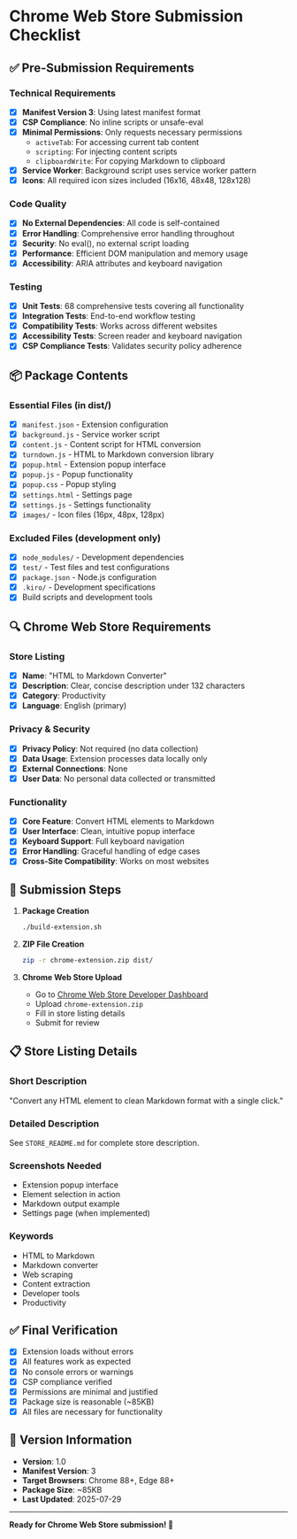 # Chrome Web Store Submission Checklist

## ✅ Pre-Submission Requirements

### Technical Requirements
- [x] **Manifest Version 3**: Using latest manifest format
- [x] **CSP Compliance**: No inline scripts or unsafe-eval
- [x] **Minimal Permissions**: Only requests necessary permissions
  - `activeTab`: For accessing current tab content
  - `scripting`: For injecting content scripts
  - `clipboardWrite`: For copying Markdown to clipboard
- [x] **Service Worker**: Background script uses service worker pattern
- [x] **Icons**: All required icon sizes included (16x16, 48x48, 128x128)

### Code Quality
- [x] **No External Dependencies**: All code is self-contained
- [x] **Error Handling**: Comprehensive error handling throughout
- [x] **Security**: No eval(), no external script loading
- [x] **Performance**: Efficient DOM manipulation and memory usage
- [x] **Accessibility**: ARIA attributes and keyboard navigation

### Testing
- [x] **Unit Tests**: 68 comprehensive tests covering all functionality
- [x] **Integration Tests**: End-to-end workflow testing
- [x] **Compatibility Tests**: Works across different websites
- [x] **Accessibility Tests**: Screen reader and keyboard navigation
- [x] **CSP Compliance Tests**: Validates security policy adherence

## 📦 Package Contents

### Essential Files (in dist/)
- [x] `manifest.json` - Extension configuration
- [x] `background.js` - Service worker script
- [x] `content.js` - Content script for HTML conversion
- [x] `turndown.js` - HTML to Markdown conversion library
- [x] `popup.html` - Extension popup interface
- [x] `popup.js` - Popup functionality
- [x] `popup.css` - Popup styling
- [x] `settings.html` - Settings page
- [x] `settings.js` - Settings functionality
- [x] `images/` - Icon files (16px, 48px, 128px)

### Excluded Files (development only)
- [x] `node_modules/` - Development dependencies
- [x] `test/` - Test files and test configurations
- [x] `package.json` - Node.js configuration
- [x] `.kiro/` - Development specifications
- [x] Build scripts and development tools

## 🔍 Chrome Web Store Requirements

### Store Listing
- [x] **Name**: "HTML to Markdown Converter"
- [x] **Description**: Clear, concise description under 132 characters
- [x] **Category**: Productivity
- [x] **Language**: English (primary)

### Privacy & Security
- [x] **Privacy Policy**: Not required (no data collection)
- [x] **Data Usage**: Extension processes data locally only
- [x] **External Connections**: None
- [x] **User Data**: No personal data collected or transmitted

### Functionality
- [x] **Core Feature**: Convert HTML elements to Markdown
- [x] **User Interface**: Clean, intuitive popup interface
- [x] **Keyboard Support**: Full keyboard navigation
- [x] **Error Handling**: Graceful handling of edge cases
- [x] **Cross-Site Compatibility**: Works on most websites

## 🚀 Submission Steps

1. **Package Creation**
   ```bash
   ./build-extension.sh
   ```

2. **ZIP File Creation**
   ```bash
   zip -r chrome-extension.zip dist/
   ```

3. **Chrome Web Store Upload**
   - Go to [Chrome Web Store Developer Dashboard](https://chrome.google.com/webstore/devconsole)
   - Upload `chrome-extension.zip`
   - Fill in store listing details
   - Submit for review

## 📋 Store Listing Details

### Short Description
"Convert any HTML element to clean Markdown format with a single click."

### Detailed Description
See `STORE_README.md` for complete store description.

### Screenshots Needed
- Extension popup interface
- Element selection in action
- Markdown output example
- Settings page (when implemented)

### Keywords
- HTML to Markdown
- Markdown converter
- Web scraping
- Content extraction
- Developer tools
- Productivity

## ✅ Final Verification

- [x] Extension loads without errors
- [x] All features work as expected
- [x] No console errors or warnings
- [x] CSP compliance verified
- [x] Permissions are minimal and justified
- [x] Package size is reasonable (~85KB)
- [x] All files are necessary for functionality

## 📝 Version Information

- **Version**: 1.0
- **Manifest Version**: 3
- **Target Browsers**: Chrome 88+, Edge 88+
- **Package Size**: ~85KB
- **Last Updated**: 2025-07-29

---

**Ready for Chrome Web Store submission! 🎉**